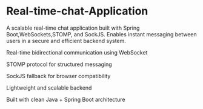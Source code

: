 # Real-time-chat-Application

A scalable real-time chat application built with Spring Boot,WebSockets,STOMP, and SockJS. Enables instant messaging between users in a secure and efficient backend system.

Real-time bidirectional communication using WebSocket

STOMP protocol for structured messaging

SockJS fallback for browser compatibility

Lightweight and scalable backend

Built with clean Java + Spring Boot architecture
